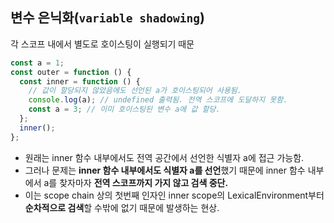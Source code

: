 ## 변수 은닉화(`variable shadowing`)

각 스코프 내에서 별도로 호이스팅이 실행되기 때문

```javascript
const a = 1;
const outer = function () {
  const inner = function () {
    // 값이 할당되지 않았음에도 선언된 a가 호이스팅되어 사용됨.
    console.log(a); // undefined 출력됨. 전역 스코프에 도달하지 못함.
    const a = 3; // 이미 호이스팅된 변수 a에 값 할당.
  };
  inner();
};
```

- 원래는 inner 함수 내부에서도 전역 공간에서 선언한 식별자 a에 접근 가능함.
- 그러나 문제는 **inner 함수 내부에서도 식별자 a를 선언**했기 때문에
  inner 함수 내부에서 a를 찾자마자 **전역 스코프까지 가지 않고 검색 중단.**
- 이는 scope chain 상의 첫번째 인자인 inner scope의 LexicalEnvironment부터 **순차적으로 검색**할 수밖에 없기 때문에 발생하는 현상.
